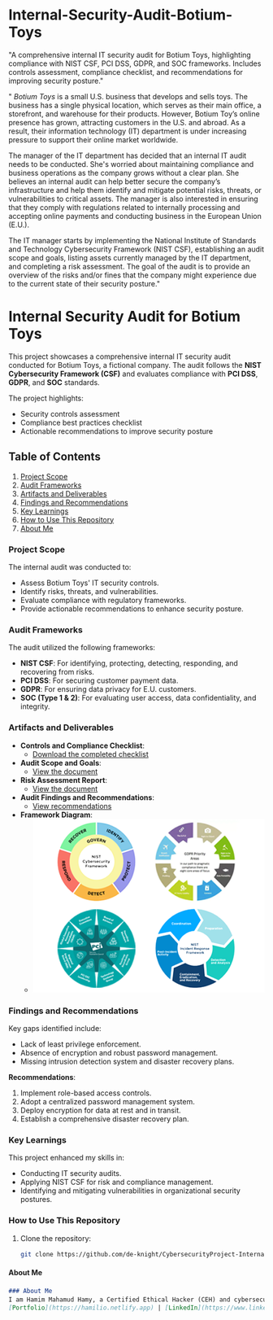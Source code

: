 # Internal-Security-Audit-Botium-Toys
"A comprehensive internal IT security audit for Botium Toys, highlighting compliance with NIST CSF, PCI DSS, GDPR, and SOC frameworks. Includes controls assessment, compliance checklist, and recommendations for improving security posture."

" *Botium Toys*
 is a small U.S. business that develops and sells toys. The business has a single physical location, which serves as their main office, a storefront, and warehouse for their products. However, Botium Toy’s online presence has grown, attracting customers in the U.S. and abroad. As a result, their information technology (IT) department is under increasing pressure to support their online market worldwide. 

The manager of the IT department has decided that an internal IT audit needs to be conducted. She's worried about maintaining compliance and business operations as the company grows without a clear plan. She believes an internal audit can help better secure the company’s infrastructure and help them identify and mitigate potential risks, threats, or vulnerabilities to critical assets. The manager is also interested in ensuring that they comply with regulations related to internally processing and accepting online payments and conducting business in the European Union (E.U.).   

The IT manager starts by implementing the National Institute of Standards and Technology Cybersecurity Framework (NIST CSF), establishing an audit scope and goals, listing assets currently managed by the IT department, and completing a risk assessment. The goal of the audit is to provide an overview of the risks and/or fines that the company might experience due to the current state of their security posture."

# Internal Security Audit for Botium Toys
This project showcases a comprehensive internal IT security audit conducted for Botium Toys, a fictional company. The audit follows the **NIST Cybersecurity Framework (CSF)** and evaluates compliance with **PCI DSS**, **GDPR**, and **SOC** standards.

The project highlights:
- Security controls assessment
- Compliance best practices checklist
- Actionable recommendations to improve security posture

## Table of Contents
1. [Project Scope](#project-scope)
2. [Audit Frameworks](#audit-frameworks)
3. [Artifacts and Deliverables](#artifacts-and-deliverables)
4. [Findings and Recommendations](#findings-and-recommendations)
5. [Key Learnings](#key-learnings)
6. [How to Use This Repository](#how-to-use-this-repository)
7. [About Me](#about-me)

### Project Scope
The internal audit was conducted to:
- Assess Botium Toys' IT security controls.
- Identify risks, threats, and vulnerabilities.
- Evaluate compliance with regulatory frameworks.
- Provide actionable recommendations to enhance security posture.

### Audit Frameworks
The audit utilized the following frameworks:
- **NIST CSF**: For identifying, protecting, detecting, responding, and recovering from risks.
- **PCI DSS**: For securing customer payment data.
- **GDPR**: For ensuring data privacy for E.U. customers.
- **SOC (Type 1 & 2)**: For evaluating user access, data confidentiality, and integrity.

### Artifacts and Deliverables
- **Controls and Compliance Checklist**:  
  - [Download the completed checklist](src/Controls_and_Compliance_Checklist.pdf)
- **Audit Scope and Goals**:  
  - [View the document](docs/Audit_Scope_and_Goals.pdf)
- **Risk Assessment Report**:  
  - [View the document](docs/Risk_Assessment_Report.pdf)
- **Audit Findings and Recommendations**:  
  - [View recommendations](src/Internal_Audit_Controls_Report.pdf)
- **Framework Diagram**:  
  - ![Framework Diagram](assets/diagrams/audit_framework_diagram.png)

### Findings and Recommendations
Key gaps identified include:
- Lack of least privilege enforcement.
- Absence of encryption and robust password management.
- Missing intrusion detection system and disaster recovery plans.

**Recommendations**:
1. Implement role-based access controls.
2. Adopt a centralized password management system.
3. Deploy encryption for data at rest and in transit.
4. Establish a comprehensive disaster recovery plan.

### Key Learnings
This project enhanced my skills in:
- Conducting IT security audits.
- Applying NIST CSF for risk and compliance management.
- Identifying and mitigating vulnerabilities in organizational security postures.

### How to Use This Repository
1. Clone the repository:
   ```bash
   git clone https://github.com/de-knight/CybersecurityProject-InternalSecurityAudit-BotiumToys

#### **About Me**
```markdown
### About Me
I am Hamim Mahamud Hamy, a Certified Ethical Hacker (CEH) and cybersecurity professional specializing in vulnerability assessment and IT compliance audits.  
[Portfolio](https://hamilio.netlify.app) | [LinkedIn](https://www.linkedin.com/in/hamim-mahmud/) | [Email](mailto:hmmahmud145@gmail.com)
